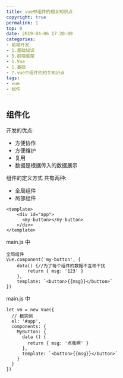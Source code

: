 ```yaml
---
title: vue中组件的相关知识点
copyright: true
permalink: 1
top: 0
date: 2019-04-06 17:20:09
categories:
- 前端开发
- 1.基础知识
- 5.前端框架
- 1.Vue
- 1.基础
- 7.vue中组件的相关知识点
tags:
- vue
- 组件
---
```

## 组件化
开发的优点:
* 方便协作
* 方便维护
* 复用
* 数据是根据传入的数据展示

组件的定义方式 共有两种:
* 全局组件
* 局部组件
```
<template>
    <div id="app">
      <my-button></my-button>
    </div>
</template>
```
main.js 中
```
全局组件
Vue.component('my-button', {
    data() {//为了每个组件的数据不互相干扰
        return { msg: '123' }
    },
    template: `<button>{{msg}}</button>`
})
```
main.js 中
```
let vm = new Vue({
  // 根实例
  el: '#app',
  components: {
    MyButton: {
      data () {
        return { msg: '点我啊' }
      },
      template: `<button>{{msg}}</button>`
    }
  }
})
```
